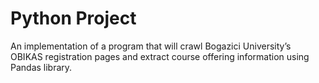 # Python Project
An implementation of a program that will crawl Bogazici University’s OBIKAS
registration pages and extract course offering information using Pandas library.
